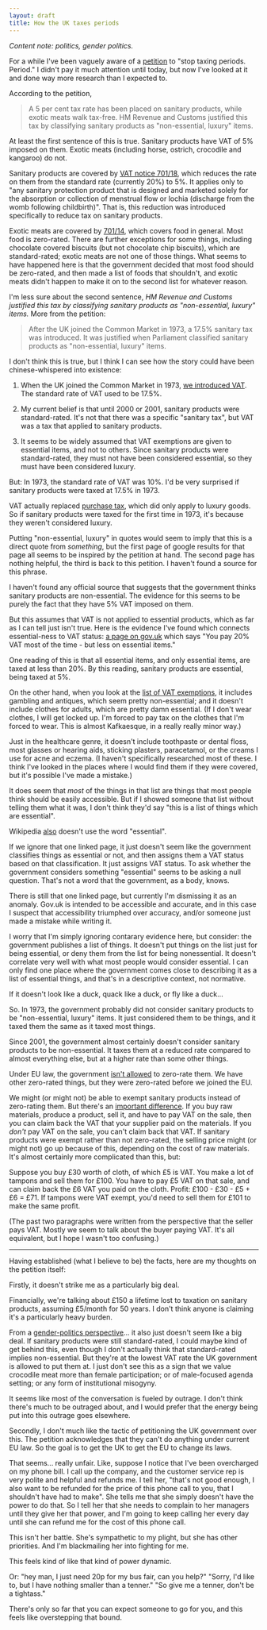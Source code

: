 ```yaml
---
layout: draft
title: How the UK taxes periods
---
```

*Content note: politics, gender politics.*

For a while I've been vaguely aware of a [petition](https://www.change.org/p/george-osborne-stop-taxing-periods-period) to "stop taxing periods. Period." I didn't pay it much attention until today, but now I've looked at it and done way more research than I expected to.

According to the petition,

> A 5 per cent tax rate has been placed on sanitary products, while exotic meats walk tax-free. HM Revenue and Customs justified this tax by classifying sanitary products as "non-essential, luxury" items.

At least the first sentence of this is true. Sanitary products have VAT of 5% imposed on them. Exotic meats (including horse, ostrich, crocodile and kangaroo) do not.

Sanitary products are covered by [VAT notice 701/18](https://www.gov.uk/government/publications/vat-notice-70118-womens-sanitary-protection-products/vat-notice-70118-womens-sanitary-protection-products#products-and-rates), which reduces the rate on them from the standard rate (currently 20%) to 5%. It applies only to "any sanitary protection product that is designed and marketed solely for the absorption or collection of menstrual flow or lochia (discharge from the womb following childbirth)". That is, this reduction was introduced specifically to reduce tax on sanitary products.

Exotic meats are covered by [701/14](https://www.gov.uk/government/publications/vat-notice-70114-food/vat-notice-70114-food#general-food-products), which covers food in general. Most food is zero-rated. There are further exceptions for some things, including chocolate covered biscuits (but not chocolate chip biscuits), which are standard-rated; exotic meats are not one of those things. What seems to have happened here is that the government decided that most food should be zero-rated, and then made a list of foods that shouldn't, and exotic meats didn't happen to make it on to the second list for whatever reason.

I'm less sure about the second sentence, *HM Revenue and Customs justified this tax by classifying sanitary products as "non-essential, luxury" items.* More from the petition:

> After the UK joined the Common Market in 1973, a 17.5% sanitary tax was introduced. It was justified when Parliament classified sanitary products as "non-essential, luxury" items.

I don't think this is true, but I think I can see how the story could have been chinese-whispered into existence:

1. When the UK joined the Common Market in 1973, [we introduced VAT](http://en.wikipedia.org/wiki/Value_Added_Tax_\(United_Kingdom\)#History). The standard rate of VAT used to be 17.5%.

2. My current belief is that until 2000 or 2001, sanitary products were standard-rated. It's not that there was a specific "sanitary tax", but VAT was a tax that applied to sanitary products.

3. It seems to be widely assumed that VAT exemptions are given to essential items, and not to others. Since sanitary products were standard-rated, they must not have been considered essential, so they must have been considered luxury.

But: In 1973, the standard rate of VAT was 10%. I'd be very surprised if sanitary products were taxed at 17.5% in 1973.

VAT actually replaced [purchase tax](http://en.wikipedia.org/wiki/Purchase_Tax), which did only apply to luxury goods. So if sanitary products were taxed for the first time in 1973, it's because they weren't considered luxury.

Putting "non-essential, luxury" in quotes would seem to imply that this is a direct quote from *something*, but the first page of google results for that page all seems to be inspired by the petition at hand. The second page has nothing helpful, the third is back to this petition. I haven't found a source for this phrase.

I haven't found any official source that suggests that the government thinks sanitary products are non-essential. The evidence for this seems to be purely the fact that they have 5% VAT imposed on them.

But this assumes that VAT is not applied to essential products, which as far as I can tell just isn't true. Here is the evidence I've found which connects essential-ness to VAT status: [a page on gov.uk](https://www.gov.uk/tax-on-shopping/vat-duties) which says "You pay 20% VAT most of the time - but less on essential items."

One reading of this is that all essential items, and only essential items, are taxed at less than 20%. By this reading, sanitary products are essential, being taxed at 5%.

On the other hand, when you look at the [list of VAT exemptions](https://www.gov.uk/rates-of-vat-on-different-goods-and-services), it includes gambling and antiques, which seem pretty non-essential; and it doesn't include clothes for adults, which are pretty damn essential. (If I don't wear clothes, I will get locked up. I'm forced to pay tax on the clothes that I'm forced to wear. This is almost Kafkaesque, in a really really minor way.)

Just in the healthcare genre, it doesn't include toothpaste or dental floss, most glasses or hearing aids, sticking plasters, paracetamol, or the creams I use for acne and eczema. (I haven't specifically researched most of these. I think I've looked in the places where I would find them if they were covered, but it's possible I've made a mistake.)

It does seem that *most* of the things in that list are things that most people think should be easily accessible. But if I showed someone that list without telling them what it was, I don't think they'd say "this is a list of things which are essential".

Wikipedia [also](http://en.wikipedia.org/wiki/Value_Added_Tax_\(United_Kingdom\)) doesn't use the word "essential".

If we ignore that one linked page, it just doesn't seem like the government classifies things as essential or not, and then assigns them a VAT status based on that classification. It just assigns VAT status. To ask whether the government considers something "essential" seems to be asking a null question. That's not a word that the government, as a body, knows.

There is still that one linked page, but currently I'm dismissing it as an anomaly. Gov.uk is intended to be accessible and accurate, and in this case I suspect that accessibility triumphed over accuracy, and/or someone just made a mistake while writing it.

I worry that I'm simply ignoring contarary evidence here, but consider: the government publishes a list of things. It doesn't put things on the list just for being essential, or deny them from the list for being nonessential. It doesn't correlate very well with what most people would consider essential. I can only find one place where the government comes close to describing it as a list of essential things, and that's in a descriptive context, not normative.

If it doesn't look like a duck, quack like a duck, or fly like a duck...

So. In 1973, the government probably did not consider sanitary products to be "non-essential, luxury" items. It just considered them to be things, and it taxed them the same as it taxed most things.

Since 2001, the government almost certainly doesn't consider sanitary products to be non-essential. It taxes them at a reduced rate compared to almost everything else, but at a higher rate than some other things.

Under EU law, the government [isn't allowed](http://en.wikipedia.org/wiki/European_Union_value_added_tax#Zero_rate_derogation) to zero-rate them. We have other zero-rated things, but they were zero-rated before we joined the EU.

We might (or might not) be able to exempt sanitary products instead of zero-rating them. But there's an [important difference](http://en.wikipedia.org/wiki/European_Union_value_added_tax#Exemption_from_VAT). If you buy raw materials, produce a product, sell it, and have to pay VAT on the sale, then you can claim back the VAT that your supplier paid on the materials. If you *don't* pay VAT on the sale, you can't claim back that VAT. If sanitary products were exempt rather than not zero-rated, the selling price might (or might not) go up because of this, depending on the cost of raw materials. It's almost certainly more complicated than this, but:

Suppose you buy £30 worth of cloth, of which £5 is VAT. You make a lot of tampons and sell them for £100. You have to pay £5 VAT on that sale, and can claim back the £6 VAT you paid on the cloth. Profit: £100 - £30 - £5 + £6 = £71. If tampons were VAT exempt, you'd need to sell them for £101 to make the same profit.

(The past two paragraphs were written from the perspective that the seller pays VAT. Mostly we seem to talk about the buyer paying VAT. It's all equivalent, but I hope I wasn't too confusing.)

---

Having established (what I believe to be) the facts, here are my thoughts on the petition itself:

Firstly, it doesn't strike me as a particularly big deal.

Financially, we're talking about £150 a lifetime lost to taxation on sanitary products, assuming £5/month for 50 years. I don't think anyone is claiming it's a particularly heavy burden.

From a [gender-politics perspective](http://www.bad-housekeeping.com/2014/08/07/sanitary-tax-attacking-the-5/)... it also just doesn't seem like a big deal. If sanitary products were still standard-rated, I could maybe kind of get behind this, even though I don't actually think that standard-rated implies non-essential. But they're at the lowest VAT rate the UK government is allowed to put them at. I just don't see this as a sign that we value crocodile meat more than female participation; or of male-focused agenda setting; or any form of institutional misogyny.

It seems like most of the conversation is fueled by outrage. I don't think there's much to be outraged about, and I would prefer that the energy being put into this outrage goes elsewhere.

Secondly, I don't much like the tactic of petitioning the UK government over this. The petition acknowledges that they can't do anything under current EU law. So the goal is to get the UK to get the EU to change its laws.

That seems... really unfair. Like, suppose I notice that I've been overcharged on my phone bill. I call up the company, and the customer service rep is very polite and helpful and refunds me. I tell her, "that's not good enough, I also want to be refunded for the price of this phone call to you, that I shouldn't have had to make". She tells me that she simply doesn't have the power to do that. So I tell her that she needs to complain to her managers until they give her that power, and I'm going to keep calling her every day until she can refund me for the cost of this phone call.

This isn't her battle. She's sympathetic to my plight, but she has other priorities. And I'm blackmailing her into fighting for me.

This feels kind of like that kind of power dynamic.

Or: "hey man, I just need 20p for my bus fair, can you help?" "Sorry, I'd like to, but I have nothing smaller than a tenner." "So give me a tenner, don't be a tightass."

There's only so far that you can expect someone to go for you, and this feels like overstepping that bound.
